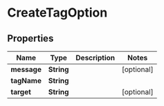 
# CreateTagOption

## Properties
Name | Type | Description | Notes
------------ | ------------- | ------------- | -------------
**message** | **String** |  |  [optional]
**tagName** | **String** |  | 
**target** | **String** |  |  [optional]



